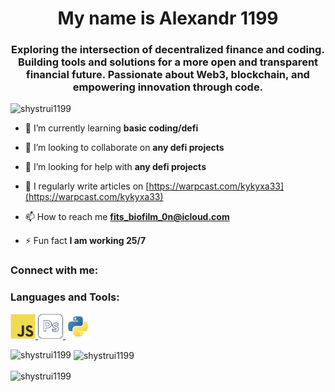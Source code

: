 <h1 align="center">My name is Alexandr 1199</h1>
<h3 align="center">Exploring the intersection of decentralized finance and coding. Building tools and solutions for a more open and transparent financial future. Passionate about Web3, blockchain, and empowering innovation through code.</h3>

<p align="left"> <img src="https://komarev.com/ghpvc/?username=shystrui1199&label=Profile%20views&color=0e75b6&style=flat" alt="shystrui1199" /> </p>

- 🌱 I’m currently learning **basic coding/defi**

- 👯 I’m looking to collaborate on **any defi projects**

- 🤝 I’m looking for help with **any defi projects**

- 📝 I regularly write articles on [https://warpcast.com/kykyxa33](https://warpcast.com/kykyxa33)

- 📫 How to reach me **fits_biofilm_0n@icloud.com**

- ⚡ Fun fact **I am working 25/7**

<h3 align="left">Connect with me:</h3>
<p align="left">
</p>

<h3 align="left">Languages and Tools:</h3>
<p align="left"> <a href="https://developer.mozilla.org/en-US/docs/Web/JavaScript" target="_blank" rel="noreferrer"> <img src="https://raw.githubusercontent.com/devicons/devicon/master/icons/javascript/javascript-original.svg" alt="javascript" width="40" height="40"/> </a> <a href="https://www.photoshop.com/en" target="_blank" rel="noreferrer"> <img src="https://raw.githubusercontent.com/devicons/devicon/master/icons/photoshop/photoshop-line.svg" alt="photoshop" width="40" height="40"/> </a> <a href="https://www.python.org" target="_blank" rel="noreferrer"> <img src="https://raw.githubusercontent.com/devicons/devicon/master/icons/python/python-original.svg" alt="python" width="40" height="40"/> </a> </p>

<p><img align="left" src="https://github-readme-stats.vercel.app/api/top-langs?username=shystrui1199&show_icons=true&locale=en&layout=compact" alt="shystrui1199" /></p>

<p>&nbsp;<img align="center" src="https://github-readme-stats.vercel.app/api?username=shystrui1199&show_icons=true&locale=en" alt="shystrui1199" /></p>

<p><img align="center" src="https://github-readme-streak-stats.herokuapp.com/?user=shystrui1199&" alt="shystrui1199" /></p>

